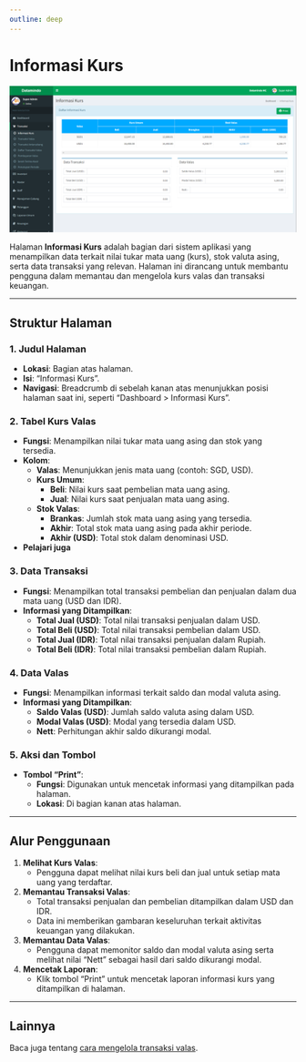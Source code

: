 ```yaml
---
outline: deep
---
```


# Informasi Kurs

![Informasi Kurs](../public/informasi-kurs.png)

Halaman **Informasi Kurs** adalah bagian dari sistem aplikasi yang menampilkan data terkait nilai tukar mata uang (kurs), stok valuta asing, serta data transaksi yang relevan. Halaman ini dirancang untuk membantu pengguna dalam memantau dan mengelola kurs valas dan transaksi keuangan.

---

## Struktur Halaman

### 1. **Judul Halaman**

- **Lokasi**: Bagian atas halaman.
- **Isi**: “Informasi Kurs”.
- **Navigasi**: Breadcrumb di sebelah kanan atas menunjukkan posisi halaman saat ini, seperti “Dashboard > Informasi Kurs”.

### 2. **Tabel Kurs Valas**

- **Fungsi**: Menampilkan nilai tukar mata uang asing dan stok yang tersedia.
- **Kolom**:
  - **Valas**: Menunjukkan jenis mata uang (contoh: SGD, USD).
  - **Kurs Umum**:
    - **Beli**: Nilai kurs saat pembelian mata uang asing.
    - **Jual**: Nilai kurs saat penjualan mata uang asing.
  - **Stok Valas**:
    - **Brankas**: Jumlah stok mata uang asing yang tersedia.
    - **Akhir**: Total stok mata uang asing pada akhir periode.
    - **Akhir (USD)**: Total stok dalam denominasi USD.
- **Pelajari juga**

### 3. **Data Transaksi**

- **Fungsi**: Menampilkan total transaksi pembelian dan penjualan dalam dua mata uang (USD dan IDR).
- **Informasi yang Ditampilkan**:
  - **Total Jual (USD)**: Total nilai transaksi penjualan dalam USD.
  - **Total Beli (USD)**: Total nilai transaksi pembelian dalam USD.
  - **Total Jual (IDR)**: Total nilai transaksi penjualan dalam Rupiah.
  - **Total Beli (IDR)**: Total nilai transaksi pembelian dalam Rupiah.

### 4. **Data Valas**

- **Fungsi**: Menampilkan informasi terkait saldo dan modal valuta asing.
- **Informasi yang Ditampilkan**:
  - **Saldo Valas (USD)**: Jumlah saldo valuta asing dalam USD.
  - **Modal Valas (USD)**: Modal yang tersedia dalam USD.
  - **Nett**: Perhitungan akhir saldo dikurangi modal.

### 5. **Aksi dan Tombol**

- **Tombol “Print”**:
  - **Fungsi**: Digunakan untuk mencetak informasi yang ditampilkan pada halaman.
  - **Lokasi**: Di bagian kanan atas halaman.

---

## Alur Penggunaan

1. **Melihat Kurs Valas**:
   - Pengguna dapat melihat nilai kurs beli dan jual untuk setiap mata uang yang terdaftar.
2. **Memantau Transaksi Valas**:
   - Total transaksi penjualan dan pembelian ditampilkan dalam USD dan IDR.
   - Data ini memberikan gambaran keseluruhan terkait aktivitas keuangan yang dilakukan.
3. **Memantau Data Valas**:
   - Pengguna dapat memonitor saldo dan modal valuta asing serta melihat nilai “Nett” sebagai hasil dari saldo dikurangi modal.
4. **Mencetak Laporan**:
   - Klik tombol “Print” untuk mencetak laporan informasi kurs yang ditampilkan di halaman.

---

## Lainnya

Baca juga tentang [cara mengelola transaksi valas](/transaksi/daftar-valas).
